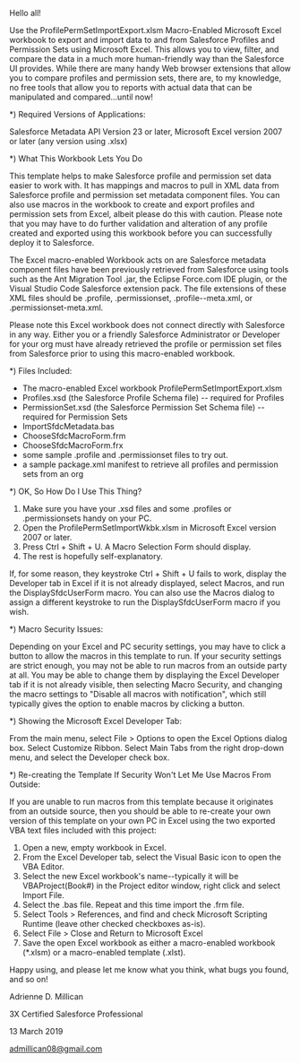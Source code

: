 Hello all!

Use the ProfilePermSetImportExport.xlsm Macro-Enabled Microsoft Excel workbook to export and import data to and from Salesforce Profiles and Permission Sets using Microsoft Excel. This allows you to view, filter, and compare the data in a much more human-friendly way than the Salesforce UI provides. While there are many handy Web browser extensions that allow you to compare profiles and permission sets, there are, to my knowledge, no free tools that allow you to reports with actual data that can be manipulated and compared...until now!



*) Required Versions of Applications:

Salesforce Metadata API Version 23 or later, Microsoft Excel version 2007 or later (any version using .xlsx)



*) What This Workbook Lets You Do

This template helps to make Salesforce profile and permission set data easier to work with. It has mappings and macros to pull in XML data from Salesforce profile and permission set metadata component files. You can also use macros in the workbook to create and export profiles and permission sets from Excel, albeit please do this with caution. Please note that you may have to do further validation and alteration of any profile created and exported using this workbook before you can successfully deploy it to Salesforce.

The Excel macro-enabled Workbook acts on are Salesforce metadata component files have been previously retrieved from Salesforce using tools such as the Ant Migration Tool .jar, the Eclipse Force.com IDE plugin, or the Visual Studio Code Salesforce extension pack. The file extensions of these XML files should be .profile, .permissionset, .profile--meta.xml, or .permissionset-meta.xml.

Please note this Excel workbook does not connect directly with Salesforce in any way. Either you or a friendly Salesforce Administrator or Developer for your org must have already retrieved the profile or permission set files from Salesforce prior to using this macro-enabled workbook.


*) Files Included:

* The macro-enabled Excel workbook ProfilePermSetImportExport.xlsm
* Profiles.xsd (the Salesforce Profile Schema file) -- required for Profiles
* PermissionSet.xsd (the Salesforce Permission Set Schema file) -- required for Permission Sets
* ImportSfdcMetadata.bas
* ChooseSfdcMacroForm.frm
* ChooseSfdcMacroForm.frx
* some sample .profile and .permissionset files to try out.
* a sample package.xml manifest to retrieve all profiles and permission sets from an org



*) OK, So How Do I Use This Thing?

1) Make sure you have your .xsd files and some .profiles or .permissionsets handy on your PC.
2) Open the ProfilePermSetImportWkbk.xlsm in Microsoft Excel version 2007 or later.
3) Press Ctrl + Shift + U. A Macro Selection Form should display.
3) The rest is hopefully self-explanatory.

If, for some reason, they keystroke Ctrl + Shift + U fails to work, display the Developer tab in Excel if it is not already displayed, select Macros, and run the DisplaySfdcUserForm macro. You can also use the Macros dialog to assign a different keystroke to run the DisplaySfdcUserForm macro if you wish.



*) Macro Security Issues:

Depending on your Excel and PC security settings, you may have to click a button to allow the macros in this template to run. If your security settings are strict enough, you may not be able to run macros from an outside party at all. You may be able to change them by displaying the Excel Developer tab if it is not already visible, then selecting Macro Security, and changing the macro settings to "Disable all macros with notification", which still typically gives the option to enable macros by clicking a button.



*) Showing the Microsoft Excel Developer Tab:

From the main menu, select File > Options to open the Excel Options dialog box. Select Customize Ribbon. Select Main Tabs from the right drop-down menu, and select the Developer check box.



*) Re-creating the Template If Security Won't Let Me Use Macros From Outside:

If you are unable to run macros from this template because it originates from an outside source, then you should be able to re-create your own version of this template on your own PC in Excel using the two exported VBA text files included with this project:

1. Open a new, empty workbook in Excel.
2. From the Excel Developer tab, select the Visual Basic icon to open the VBA Editor.
3. Select the new Excel workbook's name--typically it will be VBAProject(Book#) in the Project editor window, right click and select Import File.
4. Select the .bas file. Repeat and this time import the .frm file. 
5. Select Tools > References, and find and check Microsoft Scripting Runtime (leave other checked checkboxes as-is).
6. Select File > Close and Return to Microsoft Excel
7. Save the open Excel workbook as either a macro-enabled workbook (*.xlsm) or a macro-enabled template (.xlst).



Happy using, and please let me know what you think, what bugs you found, and so on!


Adrienne D. Millican

3X Certified Salesforce Professional

13 March 2019

admillican08@gmail.com
